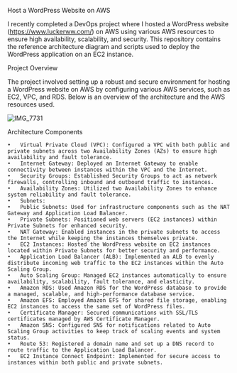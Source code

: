 Host a WordPress Website on AWS

I recently completed a DevOps project where I hosted a WordPress website (https://www.luckerww.com/) on AWS using various AWS resources to ensure high availability, scalability, and security. This repository contains the reference architecture diagram and scripts used to deploy the WordPress application on an EC2 instance.

Project Overview

The project involved setting up a robust and secure environment for hosting a WordPress website on AWS by configuring various AWS services, such as EC2, VPC, and RDS. Below is an overview of the architecture and the AWS resources used.

![IMG_7731](https://github.com/user-attachments/assets/b43193cd-3f88-494a-afb9-810f35b70318)


Architecture Components

	•	Virtual Private Cloud (VPC): Configured a VPC with both public and private subnets across two Availability Zones (AZs) to ensure high availability and fault tolerance.
	•	Internet Gateway: Deployed an Internet Gateway to enable connectivity between instances within the VPC and the Internet.
	•	Security Groups: Established Security Groups to act as network firewalls, controlling inbound and outbound traffic to instances.
	•	Availability Zones: Utilized two Availability Zones to enhance system reliability and fault tolerance.
	•	Subnets:
	•	Public Subnets: Used for infrastructure components such as the NAT Gateway and Application Load Balancer.
	•	Private Subnets: Positioned web servers (EC2 instances) within Private Subnets for enhanced security.
	•	NAT Gateway: Enabled instances in the private subnets to access the Internet while keeping the instances themselves private.
	•	EC2 Instances: Hosted the WordPress website on EC2 instances located within Private Subnets for better security and performance.
	•	Application Load Balancer (ALB): Implemented an ALB to evenly distribute incoming web traffic to the EC2 instances within the Auto Scaling Group.
	•	Auto Scaling Group: Managed EC2 instances automatically to ensure availability, scalability, fault tolerance, and elasticity.
	•	Amazon RDS: Used Amazon RDS for the WordPress database to provide a managed, scalable, and high-performance database service.
	•	Amazon EFS: Employed Amazon EFS for shared file storage, enabling EC2 instances to access the same set of WordPress files.
	•	Certificate Manager: Secured communications with SSL/TLS certificates managed by AWS Certificate Manager.
	•	Amazon SNS: Configured SNS for notifications related to Auto Scaling Group activities to keep track of scaling events and system status.
	•	Route 53: Registered a domain name and set up a DNS record to route traffic to the Application Load Balancer.
	•	EC2 Instance Connect Endpoint: Implemented for secure access to instances within both public and private subnets.
